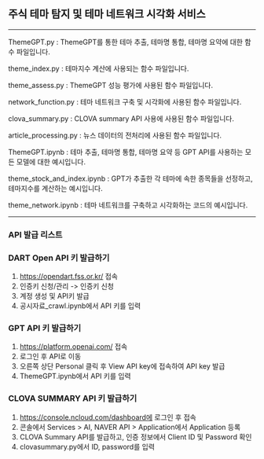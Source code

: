 ## 주식 테마 탐지 및 테마 네트워크 시각화 서비스

---

ThemeGPT.py : ThemeGPT를 통한 테마 추출, 테마명 통합, 테마명 요약에 대한 함수 파일입니다. 

theme_index.py : 테마지수 계산에 사용되는 함수 파일입니다. 

theme_assess.py : ThemeGPT 성능 평가에 사용된 함수 파일입니다. 

network_function.py : 테마 네트워크 구축 및 시각화에 사용된 함수 파일입니다. 

clova_summary.py : CLOVA summary API 사용에 사용된 함수 파일입니다. 

article_processing.py : 뉴스 데이터의 전처리에 사용된 함수 파일입니다. 

ThemeGPT.ipynb : 테마 추출, 테마명 통합, 테마명 요약 등 GPT API를 사용하는 모든 모델에 대한 예시입니다. 

theme_stock_and_index.ipynb : GPT가 추출한 각 테마에 속한 종목들을 선정하고, 테마지수를 계산하는 예시입니다. 

theme_network.ipynb : 테마 네트워크를 구축하고 시각화하는 코드의 예시입니다. 

---

### API 발급 리스트

### DART Open API 키 발급하기

1. https://opendart.fss.or.kr/ 접속 
2. 인증키 신청/관리 -> 인증키 신청
3. 계정 생성 및 API키 발급
4. 공시자료_crawl.ipynb에서 API 키를 입력

### GPT API 키 발급하기

1. https://platform.openai.com/ 접속
2. 로그인 후 API로 이동
3. 오른쪽 상단 Personal 클릭 후 View API key에 접속하여 API key 발급
4. ThemeGPT.ipynb에서 API 키를 입력

### CLOVA SUMMARY API 키 발급하기

1. https://console.ncloud.com/dashboard에 로그인 후 접속
2. 콘솔에서 Services > AI, NAVER API > Application에서 Application 등록
3. CLOVA Summary API를 발급하고, 인증 정보에서 Client ID 및 Password 확인
4. clovasummary.py에서 ID, password를 입력
